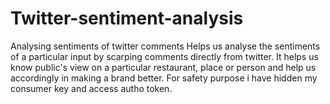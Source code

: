 # Twitter-sentiment-analysis
Analysing sentiments of twitter comments 
Helps us analyse the sentiments of a particular input by scarping comments directly from twitter. It helps us know public's view on a particular restaurant, place or person and help us accordingly in making a brand better.
For safety purpose i have hidden my consumer key and access autho token.
